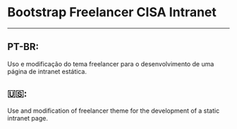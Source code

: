 # Bootstrap Freelancer CISA Intranet
---
## PT-BR:
Uso e modificação do tema freelancer para o desenvolvimento de uma página de intranet estática.


 
## :us::
Use and modification of freelancer theme for the development of a static intranet page.

